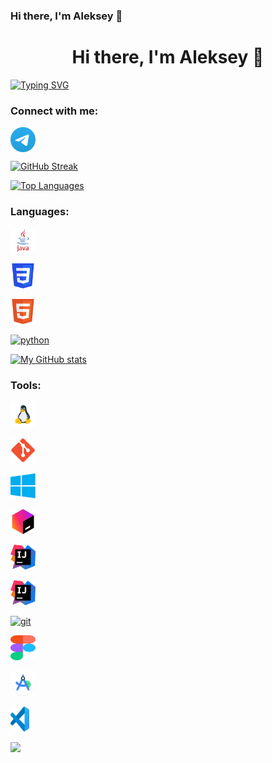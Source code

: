 ### Hi there, I'm Aleksey 👋
## 

<h1 align="center">
  Hi there, I'm Aleksey 👋
</h1>

[![Typing SVG](https://readme-typing-svg.herokuapp.com?color=%2336BCF7&lines=Computer+science+student)](https://git.io/typing-svg)

### Connect with me:
<p align="left">
  <a href="https://t.me/l_keey" target="blank"><img align="center"        src="https://raw.githubusercontent.com/lkeey/lkeey/f49fd709aa33e572f99701a756db08c7bc60b935/Telegram.svg" alt="aleksey"  height="40" width="40" />
  </a>
</p>

[![GitHub Streak](https://github-readme-streak-stats.herokuapp.com/?user=lkeey)](https://git.io/streak-stats)

[![Top Languages](https://github-readme-stats.vercel.app/api/top-langs/?username=lkeey&layout=compact)](https://github.com/anuraghazra/github-readme-stats)

### Languages:
<p align="left"> 

  <a href="https://www.cprogramming.com/" target="_blank" rel="noreferrer"> <img src="https://raw.githubusercontent.com/lkeey/lkeey/main/java.png"        alt="java" width="40" height="40"/> 
  </a> 
  
  <a href="https://www.w3schools.com/css/" target="_blank" rel="noreferrer"> <img src="https://github.com/lkeey/lkeey/blob/main/CSS3.svg" alt="css3"        width="40" height="40"/> 
  </a> 
  
  <a href="https://www.w3.org/html/" target="_blank" rel="noreferrer"> <img         src="https://raw.githubusercontent.com/lkeey/lkeey/f49fd709aa33e572f99701a756db08c7bc60b935/HTML5.svg" alt="html5" width="40" height="40"/>
  </a> 
  
<a href="https://www.python.org" target="_blank" rel="noreferrer"> <img src="https://raw.githubusercontent.com/daniilshat/daniilshat/2d7eafe5250314b3d422c86b35de062e0f1f5178/icons/python.svg" alt="python" width="40" height="40"/> 
  </a> 
  
</p>

[![My GitHub stats](https://github-readme-stats.vercel.app/api?username=lkeey)](https://github.com/anuraghazra/github-readme-stats)

<!-- [![My LeetCode stats](https://leetcode-stats-six.vercel.app/api?username=lkeey)](https://github.com/KnlnKS/leetcode-stats) -->

### Tools:
<p align="left"> 
  
<a href="https://www.linux.org/" target="_blank" rel="noreferrer"> <img src="https://raw.githubusercontent.com/lkeey/lkeey/f49fd709aa33e572f99701a756db08c7bc60b935/flat_linux.svg" alt="linux" width="40" height="40"/> </a> 
  
<a href="http://www.gnu.org/software/bash/" target="_blank" rel="noreferrer"> <img src="https://raw.githubusercontent.com/lkeey/lkeey/f49fd709aa33e572f99701a756db08c7bc60b935/git.svg" alt="git" width="40" height="40"/> </a> 
  
<a href="https://git-scm.com/" target="_blank" rel="noreferrer"> <img src="https://raw.githubusercontent.com/lkeey/lkeey/main/windows.png" alt="git" width="40" height="40"/> </a> 
  
<a href="https://www.jetbrains.com/pycharm/" target="_blank" rel="noreferrer"> <img src="https://raw.githubusercontent.com/lkeey/lkeey/main/toolbox.png" alt="git" width="40" height="40"/> </a> 
  
<a href="https://www.jetbrains.com/clion/" target="_blank" rel="noreferrer"> <img src="https://raw.githubusercontent.com/lkeey/lkeey/main/intellige-idea.png" alt="git" width="40" height="40"/> </a> 
  
<a href="https://www.jetbrains.com/webstorm/" target="_blank" rel="noreferrer"> <img src="https://raw.githubusercontent.com/lkeey/lkeey/main/intellige-idea.png" alt="git" width="40" height="40"/> </a> 
  
<a href="https://code.visualstudio.com/" target="_blank" rel="noreferrer"> <img src="https://raw.githubusercontent.com/daniilshat/daniilshat/2583381c09497c680369e95dce7e029d93484d94/icons/VS-code.svg" alt="git" width="40" height="40"/> </a> 
  
<a href="https://jupyter.org/" target="_blank" rel="noreferrer"> <img src="https://raw.githubusercontent.com/lkeey/lkeey/f49fd709aa33e572f99701a756db08c7bc60b935/figma.svg" alt="git" width="40" height="40"/> </a> 
  
<a href="https://www.gitkraken.com/" target="_blank" rel="noreferrer"> <img src="https://raw.githubusercontent.com/lkeey/lkeey/main/android-studio.png" alt="git" width="40" height="40"/> </a> 
  
<a href="https://www.figma.com/" target="_blank" rel="noreferrer"> <img src="https://raw.githubusercontent.com/lkeey/lkeey/f49fd709aa33e572f99701a756db08c7bc60b935/VS-code.svg" alt="figma" width="30" height="40"/> </a> 
  
</p>

![](https://github-profile-summary-cards.vercel.app/api/cards/stats?username=lkeey&theme=solarized_dark)

<!-- [![Awards](https://github-profile-trophy.vercel.app/?username=lkeey)](https://github.com/ryo-ma/github-profile-trophy) -->

<!--
**lkeey/lkeey** is a ✨ _special_ ✨ repository because its `README.md` (this file) appears on your GitHub profile.

Here are some ideas to get you started:

- 🔭 I’m currently working on ...
- 🌱 I’m currently learning ...
- 👯 I’m looking to collaborate on ...
- 🤔 I’m looking for help with ...
- 💬 Ask me about ...
- 📫 How to reach me: ...
- 😄 Pronouns: ...
- ⚡ Fun fact: ...
-->
